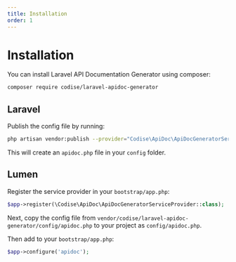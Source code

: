 ```yaml
---
title: Installation
order: 1
---
```


# Installation

You can install Laravel API Documentation Generator using composer:

```bash
composer require codise/laravel-apidoc-generator
```

## Laravel
Publish the config file by running:

```bash
php artisan vendor:publish --provider="Codise\ApiDoc\ApiDocGeneratorServiceProvider" --tag=apidoc-config
```
This will create an `apidoc.php` file in your `config` folder.

## Lumen
Register the service provider in your `bootstrap/app.php`:

```php
$app->register(\Codise\ApiDoc\ApiDocGeneratorServiceProvider::class);
```

Next, copy the config file from `vendor/codise/laravel-apidoc-generator/config/apidoc.php` to your project as `config/apidoc.php`. 

Then add to your `bootstrap/app.php`:

```php
$app->configure('apidoc');
```
